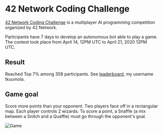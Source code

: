 # 42 Network Coding Challenge 
[42 Network Coding Challenge](https://www.codingame.com/hackathon/42-coding-challenge) is a multiplayer AI programming competition organized by 42 Network. 

Participants have 7 days to develop an autonomous bot able to play a game.
The contest took place from April 14, 12PM UTC to April 21, 2020 12PM UTC.

## Result
Reached Top 7% among 358 participants. See [leaderboard](https://www.codingame.com/leaderboards/contests/42-coding-challenge/global), my username tkuumola.

## Game goal
Score more points than your opponent.
Two players face off in a rectangular map.
Each player controls 2 wizards. To score a point, a Snaffle (a mix between a Snitch and a Quaffle) must go through the opponent's goal.

![Game](../assets/game.png?raw=true)